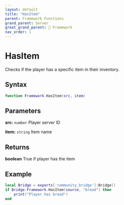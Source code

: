 ```yaml
---
layout: default
title: "HasItem"
parent: Framework Functions
grand_parent: Server
great_grand_parent: 🧩 Framework
nav_order: 1
---
```


# HasItem
Checks if the player has a specific item in their inventory.

## Syntax

```lua
function Framework.HasItem(src, item)
```

## Parameters

**src:** `number`
Player server ID

**item:** `string`
Item name

## Returns

**boolean**
True if player has the item

## Example

```lua
local Bridge = exports['community_bridge']:Bridge()
if Bridge.Framework.HasItem(source, "bread") then
    print("Player has bread")
end
```